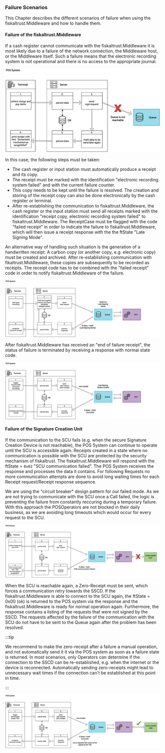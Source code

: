### Failure Scenarios
This Chapter describes the different scenarios of failure when using the fiskaltrust.Middleware and how to handle them.

#### Failure of the fiskaltrust.Middleware
If a cash register cannot communicate with the fiskaltrust.Middleware it is most likely due to a failure of the network connection, the Middleware host, or the Middleware itself. Such a failure means that the electronic recording system is not operational and there is no access to the appropriate journal.

![no-middleware-connection](./images/07-no-middleware-connection.png)

In this case, the following steps must be taken:

  - The cash register or input station must automatically produce a receipt and its copy.
  - The receipt must be marked with the identification "electronic recording system failed" and with the current failure counter.
  - This copy needs to be kept until the failure is resolved. The creation and storing of the receipt copy can also be done electronically by the cash register or terminal.
  - After re-establishing the communication to fiskaltrust.Middleware, the cash register or the input station must send all receipts marked with the identification "receipt copy, electronic recording system failed" to fiskaltrust.Middleware. The ReceiptCase must be flagged with the code "failed receipt" in order to indicate the failure to fiskaltrust.Middleware, which will then issue a receipt response with the the ftState "Late Signing Mode".

An alternative way of handling such situation is the generation of a handwritten receipt. A carbon copy (or another copy, e.g. electronic copy) must be created and archived. After re-establishing communication with fikaltrust.Middleware, these copies are subsequently to be recorded as receipts. The receipt code has to be combined with the "failed receipt" code in order to notify fiskaltrust.Middleware of the failure.

![late-signing-mode](./images/08-late-signing-mode.png)

After fiskaltrust.Middleware has received an "end of failure receipt", the status of failure is terminated by receiving a response with normal state code.

![end-late-signing-mode](./images/09-end-late-signing-mode.png)

#### Failure of the Signature Creation Unit
If the communication to the SCU fails (e.g. when the secure Signature Creation Device is not reachable), the POS System can continue to operate until the SCU is accessible again. Receipts created in a state where no communication is possible with the SCU are protected by the security mechanism of fiskaltrust. The fiskaltrust.Middleware will respond with the ftState = `0x02` "SCU communication failed". The POS System receives the response and processes the data it contains. For following Requests no more communication attempts are done to avoid long waiting times for each Receipt request/Receipt response sequence.
<p>
We are using the "circuit breaker" design pattern for our failed mode. As we are not trying to communicate with the SCU once a Call failed, the logic is preventing the failure from constantly reccuring during a temporary failure. With this approach the POSOperators are not blocked in their daily business, as we are avoiding long timeouts which would occur for every request to the SCU.
</p>

![no-scu-connection](./images/10-no-scu-connection.png)
  
When the SCU is reachable again, a Zero-Receipt must be sent, which forces a communication retry towards the SSCD. If the fiskaltrust.Middleware is able to connect to the SCU again, the ftState = 0x00 (ok) is returned to the POS system via the response and the fiskaltrust.Middleware is ready for normal operation again. Furthermore, the response contains a listing of the requests that were not signed by the SSCD. The requests affected by the failure of the communication with the SCU do not have to be sent to the Queue again after the problem has been resolved.

:::tip

We recommend to make the zero-receipt after a failure a manual operation, and not automatically send it it via the POS system as soon as a failure state is returned. In most scenarios, only Operators can determine if the connection to the SSCD can be re-established, e.g. when the internet or the device is reconnected. Automatically sending zero-receipts might lead to unnecessary wait times if the connection can't be established at this point in time.

:::

![reestablished-scu-connection](./images/11-reestablished-connection.png)

